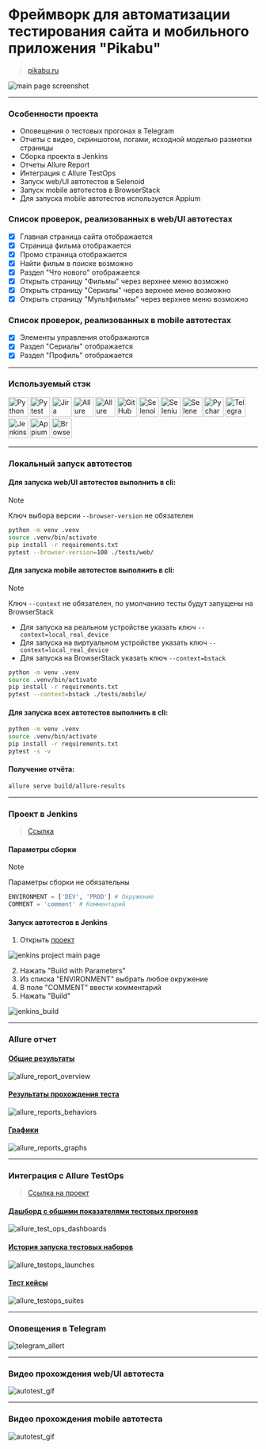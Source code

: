 # Фреймворк для автоматизации тестирования сайта и мобильного приложения "Pikabu"
> <a target="_blank" href="https://www.pikabu.ru/">pikabu.ru</a>

![main page screenshot](pictures/base_page_web.jpg)

----

### Особенности проекта

* Оповещения о тестовых прогонах в Telegram
* Отчеты с видео, скриншотом, логами, исходной моделью разметки страницы
* Сборка проекта в Jenkins
* Отчеты Allure Report
* Интеграция с Allure TestOps
* Запуск web/UI автотестов в Selenoid
* Запуск mobile автотестов в BrowserStack
* Для запуска mobile автотестов используется Appium

### Список проверок, реализованных в web/UI автотестах

- [x] Главная страница сайта отображается
- [x] Страница фильма отображается
- [x] Промо страница отображается
- [x] Найти фильм в поиске возможно
- [x] Раздел "Что нового" отображается
- [x] Открыть страницу "Фильмы" через верхнее меню возможно
- [x] Открыть страницу "Сериалы" через верхнее меню возможно
- [x] Открыть страницу "Мультфильмы" через верхнее меню возможно

### Список проверок, реализованных в mobile автотестах

- [x] Элементы управления отображаются
- [x] Раздел "Сериалы" отображается
- [x] Раздел "Профиль" отображается

----

### Используемый стэк

<img title="Python" src="pictures/icons/python-original.svg" height="40" width="40"/> <img title="Pytest" src="pictures/icons/pytest-original.svg" height="40" width="40"/> <img title="Jira" src="pictures/icons/jira-original.svg" height="40" width="40"/> <img title="Allure Report" src="pictures/icons/Allure_Report.png" height="40" width="40"/> <img title="Allure TestOps" src="pictures/icons/AllureTestOps.png" height="40" width="40"/> <img title="GitHub" src="pictures/icons/github-original.svg" height="40" width="40"/> <img title="Selenoid" src="pictures/icons/selenoid.png" height="40" width="40"/> <img title="Selenium" src="pictures/icons/selenium-original.svg" height="40" width="40"/> <img title="Selene" src="pictures/icons/selene.png" height="40" width="40"/> <img title="Pycharm" src="pictures/icons/pycharm.png" height="40" width="40"/> <img title="Telegram" src="pictures/icons/tg.png" height="40" width="40"/> <img title="Jenkins" src="pictures/icons/jenkins-original.svg" height="40" width="40"/> <img title="Appium" src="pictures/icons/appium.svg" height="40" width="40"/> <img title="BrowserStack" src="pictures/icons/browserstack.svg" height="40" width="40"/>

----

### Локальный запуск автотестов

#### Для запуска web/UI автотестов выполнить в cli:
> [!NOTE]
> Ключ выбора версии `--browser-version` не обязателен
```bash
python -m venv .venv
source .venv/bin/activate
pip install -r requirements.txt
pytest --browser-version=100 ./tests/web/
```

#### Для запуска mobile автотестов выполнить в cli:
> [!NOTE]
> Ключ `--context` не обязателен, по умолчанию тесты будут запущены на BrowserStack
* Для запуска на реальном устройстве указать ключ `--context=local_real_device`
* Для запуска на виртуальном устройстве указать ключ `--context=local_real_device`
* Для запуска на BrowserStack указать ключ `--context=bstack`

```bash
python -m venv .venv
source .venv/bin/activate
pip install -r requirements.txt
pytest --context=bstack ./tests/mobile/
```

#### Для запуска всех автотестов выполнить в cli:

```bash
python -m venv .venv
source .venv/bin/activate
pip install -r requirements.txt
pytest -s -v
```

#### Получение отчёта:
```bash
allure serve build/allure-results
```

----

### Проект в Jenkins
> <a target="_blank" href="https://jenkins.autotests.cloud/job/jenkins_pikabu_tests/">Ссылка</a>

#### Параметры сборки
> [!NOTE]
> Параметры сборки не обязательны
```python
ENVIRONMENT = ['DEV', 'PROD'] # Окружение
COMMENT = 'comment' # Комментарий
```
#### Запуск автотестов в Jenkins
1. Открыть <a target="_blank" href="https://jenkins.autotests.cloud/job/jenkins_pikabu_tests/">проект</a>

![jenkins project main page](pictures/jenkins_project_main_page.png)

2. Нажать "Build with Parameters"
3. Из списка "ENVIRONMENT" выбрать любое окружение
4. В поле "COMMENT" ввести комментарий
5. Нажать "Build"

![jenkins_build](pictures/jenkins_build.png)

----

### Allure отчет
#### <a target="_blank" href="https://jenkins.autotests.cloud/job/jenkins_pikabu_tests/14/allure/">Общие результаты</a>
![allure_report_overview](pictures/allure_report_overview.png)

#### <a target="_blank" href="https://jenkins.autotests.cloud/job/jenkins_pikabu_tests/14/allure/#suites">Результаты прохождения теста</a>

![allure_reports_behaviors](pictures/allure_reports_suites.png)

#### <a target="_blank" href="https://jenkins.autotests.cloud/job/jenkins_pikabu_tests/14/allure/#graph">Графики</a>


![allure_reports_graphs](ivi_ui_and_mobile_test_framework/pictures/alluere_reports_graphs_2.png)

----

### Интеграция с Allure TestOps
> <a target="_blank" href="https://allure.autotests.cloud/launch/40223">Ссылка на проект</a>

#### <a target="_blank" href="https://allure.autotests.cloud/project/4298/dashboards">Дашборд с общими показателями тестовых прогонов</a>

![allure_test_ops_dashboards](pictures/allure_testops_dashboards.png)

#### <a target="_blank" href="https://allure.autotests.cloud/project/4298/launches">История запуска тестовых наборов</a>

![allure_testops_launches](pictures/allure_testops_launches.png)

#### <a target="_blank" href="https://allure.autotests.cloud/project/4298/test-cases?treeId=0">Тест кейсы</a>

![allure_testops_suites](pictures/allure_testops_suites.png)

----

### Оповещения в Telegram
![telegram_allert](pictures/telegram_allert.png)

----

### Видео прохождения web/UI автотеста
![autotest_gif](/pictures/autotest.gif)

----

### Видео прохождения mobile автотеста
![autotest_gif](/pictures/test_mobile_video.gif)
